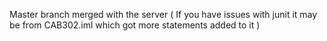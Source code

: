 Master branch merged with the server 
( If you have issues with junit it may be from CAB302.iml which got more statements added to it )